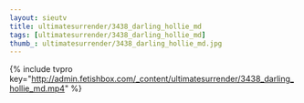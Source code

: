 ```yaml
--- 
layout: sieutv
title: ultimatesurrender/3438_darling_hollie_md
tags: [ultimatesurrender/3438_darling_hollie_md]
thumb_: ultimatesurrender/3438_darling_hollie_md.jpg
---
```

{% include tvpro key="http://admin.fetishbox.com/_content/ultimatesurrender/3438_darling_hollie_md.mp4" %} 
